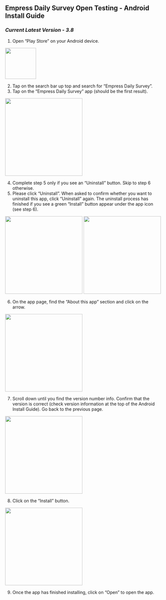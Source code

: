 ## Empress Daily Survey Open Testing - Android Install Guide

### _Current Latest Version - 3.8_

1. Open “Play Store” on your Android device.  
<img src="https://user-images.githubusercontent.com/17057659/198920765-ab236287-f5e5-4532-b355-664fdb062f90.jpeg" width="100">

2. Tap on the search bar up top and search for “Empress Daily Survey”.
3. Tap on the “Empress Daily Survey” app (should be the first result).
<img src="https://user-images.githubusercontent.com/17057659/198921181-dba422c8-90b3-4b6e-b6e2-fc3618b95c1a.jpeg" width="250">

4. Complete step 5 only if you see an “Uninstall” button. Skip to step 6 otherwise.
5. Please click “Uninstall”. When asked to confirm whether you want to uninstall this app, click “Uninstall” again. The uninstall process has finished if you see a green “Install” button appear under the app icon (see step 6).
<p float="left">
  <img src="https://user-images.githubusercontent.com/17057659/198921530-10f5e95f-c8af-4ac4-bf3e-4fe725688387.jpeg" width="250">
  <img src="https://user-images.githubusercontent.com/17057659/198921575-0605d293-26f2-4a98-bb9d-05afb1aba75a.jpeg" width="250">
</p>

6. On the app page, find the “About this app” section and click on the arrow.
<img src="https://user-images.githubusercontent.com/17057659/198921742-d126df81-2c7a-4c0a-9480-b48ed07802aa.jpeg" width="250">

7. Scroll down until you find the version number info. Confirm that the version is correct 
(check version information at the top of the Android Install Guide). Go back to the previous page.  
<img src="https://user-images.githubusercontent.com/17057659/198921858-1ef5e42d-8194-41e8-95a0-e66cf198550c.jpg" width="250">

8. Click on the “Install” button.
<img src="https://user-images.githubusercontent.com/17057659/198921943-ded10a92-f393-47a1-9211-0c9b186f0113.jpeg" width="250">

9. Once the app has finished installing, click on “Open” to open the app.
